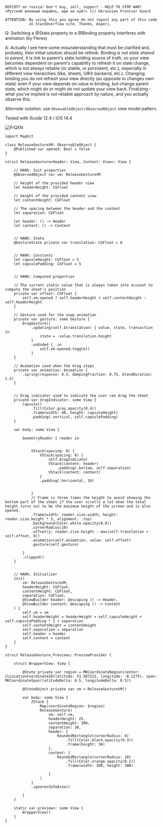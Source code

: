 ```
BOYCOTT on russia! Don't buy, sell, support - HELP TO STOP WAR!
«Русский военный корабль, иди на хуй!» (c) Ukrainian Frontier Guard

ATTENTION: By using this you agree do not repost any part of this code
           on StackOverflow site. Thanks, Asperi.
```

Q: Switching a @State property to a @Binding property interferes with animation (by Flerex)

A: Actually I see here some misunderstanding that must be clarified and, probably, then initial solution should be rethink. Binding is not *state shared to parent*, it is link to parent's state holding source of truth, so your view becomes dependent on parent's capability to refresh it on state change, which is not always reliable (or stable, or persistent, etc.), especially in different view hierarchies (like, sheets, UIKit backend, etc.). Changing binding you do not refresh your view directly (as opposite to changes own state) even if your view depends on value in binding, but change parent state, which might do or might do not update your view back. Finalizing - what you've implied is not reliable approach by nature, and you actually observe this. 

*Alternate solution:* use `ObsevableObject/ObservedObject` view model pattern.

Tested with Xcode 12.4 / iOS 14.4

![FrQXN](https://user-images.githubusercontent.com/62171579/170528973-e09326aa-8058-49cb-96f2-8ac1e31b9a0b.gif)

```
import MapKit

class ReleaseGestureVM: ObservableObject {
	@Published var opened: Bool = false
}

struct ReleaseGesture<Header: View, Content: View>: View {

    // MARK: Init properties
	@ObservedObject var vm: ReleaseGestureVM

    // Height of the provided header view
    let headerHeight: CGFloat

    // Height of the provided content view
    let contentHeight: CGFloat

    // The spacing between the header and the content
    let separation: CGFloat

    let header: () -> Header
    let content: () -> Content


    // MARK: State
    @GestureState private var translation: CGFloat = 0


    // MARK: Constants
    let capsuleHeight: CGFloat = 5
    let capsulePadding: CGFloat = 5


    // MARK: Computed properties

    // The current static value that is always taken into account to compute the sheet's position
    private var offset: CGFloat {
        self.vm.opened ? self.headerHeight + self.contentHeight : self.headerHeight
    }

    // Gesture used for the snap animation
    private var gesture: some Gesture {
        DragGesture()
            .updating(self.$translation) { value, state, transaction in
                state = -value.translation.height
            }
            .onEnded {_ in
                self.vm.opened.toggle()
            }
    }

    // Animation used when the drag stops
    private var animation: Animation {
        .spring(response: 0.3, dampingFraction: 0.75, blendDuration: 1.5)
    }


    // Drag indicator used to indicate the user can drag the sheet
    private var dragIndicator: some View {
        Capsule()
            .fill(Color.gray.opacity(0.4))
            .frame(width: 40, height: capsuleHeight)
            .padding(.vertical, self.capsulePadding)
    }

    var body: some View {

        GeometryReader { reader in


            VStack(spacing: 0) {
                VStack(spacing: 0) {
                    self.dragIndicator
                    VStack(content: header)
                        .padding(.bottom, self.separation)
                    VStack(content: content)
                }
                .padding(.horizontal, 10)


            }
            // Frame is three times the height to avoid showing the bottom part of the sheet if the user scrolls a lot when the total height turns out to be the maximum height of the screen and is also opened.
            .frame(width: reader.size.width, height: reader.size.height * 3, alignment: .top)
            .background(Color.white.opacity(0.8))
            .cornerRadius(10)
            .offset(y: reader.size.height - max(self.translation + self.offset, 0))
            .animation(self.animation, value: self.offset)
            .gesture(self.gesture)

        }
        .clipped()
    }


    // MARK: Initializer
    init(
        vm: ReleaseGestureVM,
        headerHeight: CGFloat,
        contentHeight: CGFloat,
        separation: CGFloat,
        @ViewBuilder header: @escaping () -> Header,
        @ViewBuilder content: @escaping () -> Content
    ) {
        self.vm = vm
        self.headerHeight = headerHeight + self.capsuleHeight + self.capsulePadding * 2 + separation
        self.contentHeight = contentHeight
        self.separation = separation
        self.header = header
        self.content = content
    }
}

struct ReleaseGesture_Previews: PreviewProvider {

    struct WrapperView: View {

        @State private var region = MKCoordinateRegion(center: CLLocationCoordinate2D(latitude: 51.507222, longitude: -0.1275), span: MKCoordinateSpan(latitudeDelta: 0.5, longitudeDelta: 0.5))

        @StateObject private var vm = ReleaseGestureVM()

        var body: some View {
            ZStack {
                Map(coordinateRegion: $region)
                ReleaseGesture(
                    vm: self.vm,
                    headerHeight: 25,
                    contentHeight: 300,
                    separation: 30,
                    header: {
                        RoundedRectangle(cornerRadius: 8)
                            .fill(Color.black.opacity(0.3))
                            .frame(height: 30)
                    },
                    content: {
                        RoundedRectangle(cornerRadius: 10)
                            .fill(Color.orange.opacity(0.2))
                            .frame(width: 300, height: 300)

                    }
                )
            }
            .ignoresSafeArea()

        }
    }

    static var previews: some View {
        WrapperView()
    }
}
```
